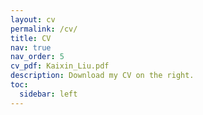 ```yaml
---
layout: cv
permalink: /cv/
title: CV
nav: true
nav_order: 5
cv_pdf: Kaixin_Liu.pdf
description: Download my CV on the right​.
toc:
  sidebar: left
---
```


